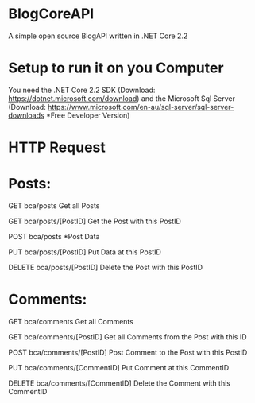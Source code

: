 # BlogCoreAPI
A simple open source BlogAPI written in .NET Core 2.2

# Setup to run it on you Computer
You need the .NET Core 2.2 SDK (Download: https://dotnet.microsoft.com/download) and the Microsoft Sql Server (Download: https://www.microsoft.com/en-au/sql-server/sql-server-downloads *Free Developer Version)

# HTTP Request

# Posts:

GET bca/posts
Get all Posts

GET bca/posts/[PostID]
Get the Post with this PostID

POST bca/posts
*Post Data

PUT bca/posts/[PostID]
Put Data at this PostID

DELETE bca/posts/[PostID]
Delete the Post with this PostID

# Comments:

GET bca/comments
Get all Comments

GET bca/comments/[PostID]
Get all Comments from the Post with this ID

POST bca/comments/[PostID]
Post Comment to the Post with this PostID

PUT bca/comments/[CommentID]
Put Comment at this CommentID

DELETE bca/comments/[CommentID]
Delete the Comment with this CommentID
